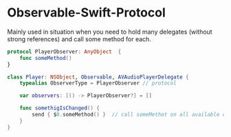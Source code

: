 # Observable-Swift-Protocol

Mainly used in situation when you need to hold many delegates (without strong references) and call some method for each.

```swift
protocol PlayerObserver: AnyObject  {
	func someMethod()
}

class Player: NSObject, Observable, AVAudioPlayerDelegate {
	typealias ObserverType = PlayerObserver // protocol

	var observers: [() -> PlayerObserver?] = []

	func somethigIsChanged() {
		send { $0.someMethod() }  // call someMethot on all available observers
	}
}
```
